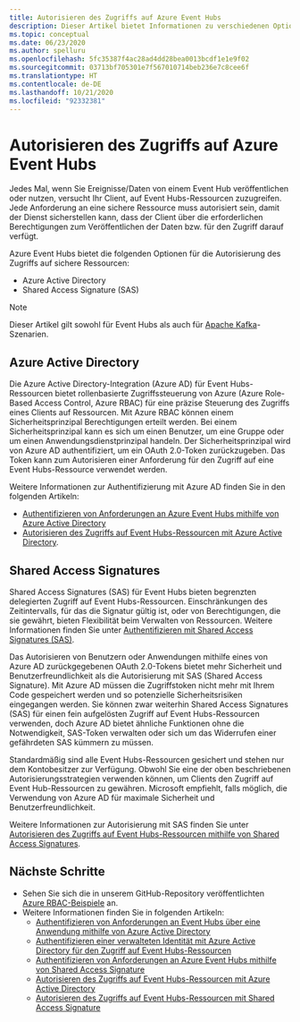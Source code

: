 ```yaml
---
title: Autorisieren des Zugriffs auf Azure Event Hubs
description: Dieser Artikel bietet Informationen zu verschiedenen Optionen zum Autorisieren des Zugriffs auf Azure Event Hubs-Ressourcen.
ms.topic: conceptual
ms.date: 06/23/2020
ms.author: spelluru
ms.openlocfilehash: 5fc35387f4ac28ad4dd28bea0013bcdf1e1e9f02
ms.sourcegitcommit: 03713bf705301e7f567010714beb236e7c8cee6f
ms.translationtype: HT
ms.contentlocale: de-DE
ms.lasthandoff: 10/21/2020
ms.locfileid: "92332381"
---
```

# <a name="authorize-access-to-azure-event-hubs"></a>Autorisieren des Zugriffs auf Azure Event Hubs
Jedes Mal, wenn Sie Ereignisse/Daten von einem Event Hub veröffentlichen oder nutzen, versucht Ihr Client, auf Event Hubs-Ressourcen zuzugreifen. Jede Anforderung an eine sichere Ressource muss autorisiert sein, damit der Dienst sicherstellen kann, dass der Client über die erforderlichen Berechtigungen zum Veröffentlichen der Daten bzw. für den Zugriff darauf verfügt. 

Azure Event Hubs bietet die folgenden Optionen für die Autorisierung des Zugriffs auf sichere Ressourcen:

- Azure Active Directory
- Shared Access Signature (SAS)

> [!NOTE]
> Dieser Artikel gilt sowohl für Event Hubs als auch für [Apache Kafka](event-hubs-for-kafka-ecosystem-overview.md)-Szenarien. 

## <a name="azure-active-directory"></a>Azure Active Directory
Die Azure Active Directory-Integration (Azure AD) für Event Hubs-Ressourcen bietet rollenbasierte Zugriffssteuerung von Azure (Azure Role-Based Access Control, Azure RBAC) für eine präzise Steuerung des Zugriffs eines Clients auf Ressourcen. Mit Azure RBAC können einem Sicherheitsprinzipal Berechtigungen erteilt werden. Bei einem Sicherheitsprinzipal kann es sich um einen Benutzer, um eine Gruppe oder um einen Anwendungsdienstprinzipal handeln. Der Sicherheitsprinzipal wird von Azure AD authentifiziert, um ein OAuth 2.0-Token zurückzugeben. Das Token kann zum Autorisieren einer Anforderung für den Zugriff auf eine Event Hubs-Ressource verwendet werden.

Weitere Informationen zur Authentifizierung mit Azure AD finden Sie in den folgenden Artikeln:

- [Authentifizieren von Anforderungen an Azure Event Hubs mithilfe von Azure Active Directory](authenticate-application.md)
- [Autorisieren des Zugriffs auf Event Hubs-Ressourcen mit Azure Active Directory](authorize-access-azure-active-directory.md).

## <a name="shared-access-signatures"></a>Shared Access Signatures 
Shared Access Signatures (SAS) für Event Hubs bieten begrenzten delegierten Zugriff auf Event Hubs-Ressourcen. Einschränkungen des Zeitintervalls, für das die Signatur gültig ist, oder von Berechtigungen, die sie gewährt, bieten Flexibilität beim Verwalten von Ressourcen. Weitere Informationen finden Sie unter [Authentifizieren mit Shared Access Signatures (SAS)](authenticate-shared-access-signature.md). 

Das Autorisieren von Benutzern oder Anwendungen mithilfe eines von Azure AD zurückgegebenen OAuth 2.0-Tokens bietet mehr Sicherheit und Benutzerfreundlichkeit als die Autorisierung mit SAS (Shared Access Signature). Mit Azure AD müssen die Zugriffstoken nicht mehr mit Ihrem Code gespeichert werden und so potenzielle Sicherheitsrisiken eingegangen werden. Sie können zwar weiterhin Shared Access Signatures (SAS) für einen fein aufgelösten Zugriff auf Event Hubs-Ressourcen verwenden, doch Azure AD bietet ähnliche Funktionen ohne die Notwendigkeit, SAS-Token verwalten oder sich um das Widerrufen einer gefährdeten SAS kümmern zu müssen. 

Standardmäßig sind alle Event Hubs-Ressourcen gesichert und stehen nur dem Kontobesitzer zur Verfügung. Obwohl Sie eine der oben beschriebenen Autorisierungsstrategien verwenden können, um Clients den Zugriff auf Event Hub-Ressourcen zu gewähren. Microsoft empfiehlt, falls möglich, die Verwendung von Azure AD für maximale Sicherheit und Benutzerfreundlichkeit.

Weitere Informationen zur Autorisierung mit SAS finden Sie unter [Autorisieren des Zugriffs auf Event Hubs-Ressourcen mithilfe von Shared Access Signatures](authorize-access-shared-access-signature.md).

## <a name="next-steps"></a>Nächste Schritte
- Sehen Sie sich die in unserem GitHub-Repository veröffentlichten [Azure RBAC-Beispiele](https://github.com/Azure/azure-event-hubs/tree/master/samples/DotNet/Microsoft.Azure.EventHubs/Rbac) an. 
- Weitere Informationen finden Sie in folgenden Artikeln:
    - [Authentifizieren von Anforderungen an Event Hubs über eine Anwendung mithilfe von Azure Active Directory](authenticate-application.md)
    - [Authentifizieren einer verwalteten Identität mit Azure Active Directory für den Zugriff auf Event Hubs-Ressourcen](authenticate-managed-identity.md)
    - [Authentifizieren von Anforderungen an Azure Event Hubs mithilfe von Shared Access Signature](authenticate-shared-access-signature.md)
    - [Autorisieren des Zugriffs auf Event Hubs-Ressourcen mit Azure Active Directory](authorize-access-azure-active-directory.md)
    - [Autorisieren des Zugriffs auf Event Hubs-Ressourcen mit Shared Access Signature](authorize-access-shared-access-signature.md)

